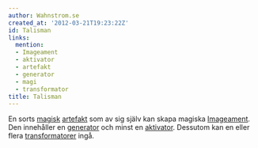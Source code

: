 ```yaml
---
author: Wahnstrom.se
created_at: '2012-03-21T19:23:22Z'
id: Talisman
links:
  mention:
  - Imageament
  - aktivator
  - artefakt
  - generator
  - magi
  - transformator
title: Talisman
---
```


En sorts [magisk][] [artefakt] som av sig själv kan skapa magiska [Imageament]. Den innehåller en
[generator] och minst en [aktivator]. Dessutom kan en eller flera [transformatorer] ingå.

  [magisk]: magi
  [artefakt]: artefakt
  [Imageament]: Imageament
  [generator]: generator
  [aktivator]: aktivator
  [transformatorer]: transformator